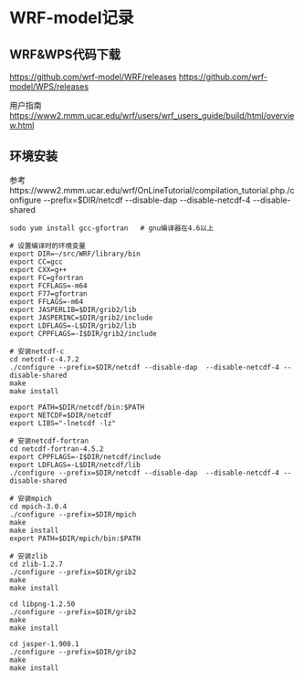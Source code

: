 # WRF-model记录

## WRF&WPS代码下载

https://github.com/wrf-model/WRF/releases
https://github.com/wrf-model/WPS/releases

用户指南
https://www2.mmm.ucar.edu/wrf/users/wrf_users_guide/build/html/overview.html

## 环境安装
参考https://www2.mmm.ucar.edu/wrf/OnLineTutorial/compilation_tutorial.php./configure --prefix=$DIR/netcdf --disable-dap
     --disable-netcdf-4 --disable-shared
```
sudo yum install gcc-gfortran   # gnu编译器在4.6以上

# 设置编译时的环境变量
export DIR=~/src/WRF/library/bin
export CC=gcc
export CXX=g++
export FC=gfortran
export FCFLAGS=-m64
export F77=gfortran
export FFLAGS=-m64
export JASPERLIB=$DIR/grib2/lib
export JASPERINC=$DIR/grib2/include
export LDFLAGS=-L$DIR/grib2/lib
export CPPFLAGS=-I$DIR/grib2/include

# 安装netcdf-c
cd netcdf-c-4.7.2
./configure --prefix=$DIR/netcdf --disable-dap  --disable-netcdf-4 --disable-shared
make
make install

export PATH=$DIR/netcdf/bin:$PATH
export NETCDF=$DIR/netcdf
export LIBS="-lnetcdf -lz"

# 安装netcdf-fortran
cd netcdf-fortran-4.5.2
export CPPFLAGS=-I$DIR/netcdf/include
export LDFLAGS=-L$DIR/netcdf/lib
./configure --prefix=$DIR/netcdf --disable-dap  --disable-netcdf-4 --disable-shared

# 安装mpich
cd mpich-3.0.4
./configure --prefix=$DIR/mpich
make
make install
export PATH=$DIR/mpich/bin:$PATH

# 安装zlib
cd zlib-1.2.7
./configure --prefix=$DIR/grib2
make
make install

cd libpng-1.2.50
./configure --prefix=$DIR/grib2
make
make install

cd jasper-1.900.1
./configure --prefix=$DIR/grib2
make
make install
```